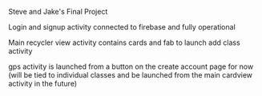 Steve and Jake's Final Project


Login and signup activity connected to firebase and fully operational

Main recycler view activity contains cards and fab to launch add class activity

gps activity is launched from a button on the create account page for now (will be tied to individual classes and be launched from the main cardview activity in the future)

